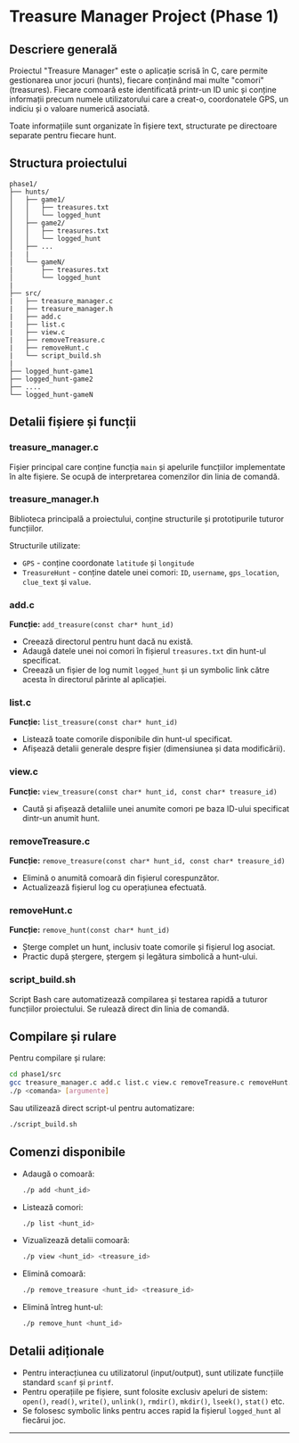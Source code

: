 # Treasure Manager Project (Phase 1)

## Descriere generală

Proiectul "Treasure Manager" este o aplicație scrisă în C, care permite gestionarea unor jocuri (hunts), fiecare conținând mai multe "comori" (treasures). Fiecare comoară este identificată printr-un ID unic și conține informații precum numele utilizatorului care a creat-o, coordonatele GPS, un indiciu și o valoare numerică asociată.

Toate informațiile sunt organizate în fișiere text, structurate pe directoare separate pentru fiecare hunt.

## Structura proiectului

```
phase1/
├── hunts/
│   ├── game1/
│   │   ├── treasures.txt
│   │   └── logged_hunt
│   ├── game2/
│   │   ├── treasures.txt
│   │   └── logged_hunt
│   ├── ...
|   |
│   └── gameN/
|       ├── treasures.txt
│       └── logged_hunt
|
├── src/
|   ├── treasure_manager.c
|   ├── treasure_manager.h
|   ├── add.c
|   ├── list.c
|   ├── view.c
|   ├── removeTreasure.c
|   ├── removeHunt.c
|   └── script_build.sh
|
├── logged_hunt-game1
├── logged_hunt-game2
├── ....
└── logged_hunt-gameN  
```

## Detalii fișiere și funcții

### treasure_manager.c
Fișier principal care conține funcția `main` și apelurile funcțiilor implementate în alte fișiere. Se ocupă de interpretarea comenzilor din linia de comandă.

### treasure_manager.h
Biblioteca principală a proiectului, conține structurile și prototipurile tuturor funcțiilor.

Structurile utilizate:

- `GPS` - conține coordonate `latitude` și `longitude`
- `TreasureHunt` - conține datele unei comori: `ID`, `username`, `gps_location`, `clue_text` și `value`.

### add.c

**Funcție:** `add_treasure(const char* hunt_id)`

- Creează directorul pentru hunt dacă nu există.
- Adaugă datele unei noi comori în fișierul `treasures.txt` din hunt-ul specificat.
- Creează un fișier de log numit `logged_hunt` și un symbolic link către acesta în directorul părinte al aplicației.

### list.c

**Funcție:** `list_treasure(const char* hunt_id)`

- Listează toate comorile disponibile din hunt-ul specificat.
- Afișează detalii generale despre fișier (dimensiunea și data modificării).

### view.c

**Funcție:** `view_treasure(const char* hunt_id, const char* treasure_id)`

- Caută și afișează detaliile unei anumite comori pe baza ID-ului specificat dintr-un anumit hunt.

### removeTreasure.c

**Funcție:** `remove_treasure(const char* hunt_id, const char* treasure_id)`

- Elimină o anumită comoară din fișierul corespunzător.
- Actualizează fișierul log cu operațiunea efectuată.

### removeHunt.c

**Funcție:** `remove_hunt(const char* hunt_id)`

- Șterge complet un hunt, inclusiv toate comorile și fișierul log asociat.
- Practic după ștergere, ștergem și legătura simbolică a hunt-ului.

### script_build.sh

Script Bash care automatizează compilarea și testarea rapidă a tuturor funcțiilor proiectului. Se rulează direct din linia de comandă.

## Compilare și rulare

Pentru compilare și rulare:
```bash
cd phase1/src
gcc treasure_manager.c add.c list.c view.c removeTreasure.c removeHunt.c -o p
./p <comanda> [argumente]
```

Sau utilizează direct script-ul pentru automatizare:
```bash
./script_build.sh
```

## Comenzi disponibile

- Adaugă o comoară:
  ```bash
  ./p add <hunt_id>
  ```

- Listează comori:
  ```bash
  ./p list <hunt_id>
  ```

- Vizualizează detalii comoară:
  ```bash
  ./p view <hunt_id> <treasure_id>
  ```

- Elimină comoară:
  ```bash
  ./p remove_treasure <hunt_id> <treasure_id>
  ```

- Elimină întreg hunt-ul:
  ```bash
  ./p remove_hunt <hunt_id>
  ```

## Detalii adiționale

- Pentru interacțiunea cu utilizatorul (input/output), sunt utilizate funcțiile standard `scanf` și `printf`.
- Pentru operațiile pe fișiere, sunt folosite exclusiv apeluri de sistem: `open()`, `read()`, `write()`, `unlink()`, `rmdir()`, `mkdir()`, `lseek()`, `stat()` etc.
- Se folosesc symbolic links pentru acces rapid la fișierul `logged_hunt` al fiecărui joc.

---
